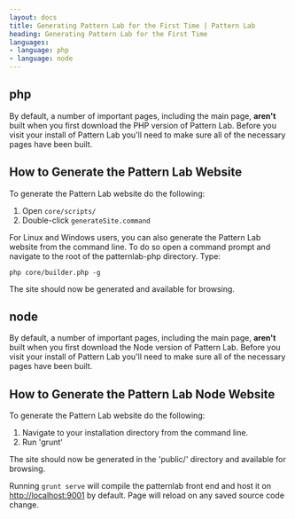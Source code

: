 ```yaml
---
layout: docs
title: Generating Pattern Lab for the First Time | Pattern Lab
heading: Generating Pattern Lab for the First Time
languages:
- language: php
- language: node
---
```


<!--- start php -->
<h2 id="php">php</h2>

By default, a number of important pages, including the main page, **aren't** built when you first download the PHP version of Pattern Lab. Before you visit your install of Pattern Lab you'll need to make sure all of the necessary pages have been built. 

## How to Generate the Pattern Lab Website

To generate the Pattern Lab website do the following:

1. Open `core/scripts/`
2. Double-click `generateSite.command`

For Linux and Windows users, you can also generate the Pattern Lab website from the command line. To do so open a command prompt and navigate to the root of the patternlab-php directory. Type:

    php core/builder.php -g

The site should now be generated and available for browsing.

<!--- end php -->

<!--- start node -->
<h2 id="node">node</h2>

By default, a number of important pages, including the main page, **aren't** built when you first download the Node version of Pattern Lab. Before you visit your install of Pattern Lab you'll need to make sure all of the necessary pages have been built. 

## How to Generate the Pattern Lab Node Website

To generate the Pattern Lab website do the following:

1. Navigate to your installation directory from the command line.
2. Run 'grunt'

The site should now be generated in the 'public/' directory and available for browsing.

Running `grunt serve` will compile the patternlab front end and host it on [http://localhost:9001](http://localhost:9001) by default. Page will reload on any saved source code change.

<!--- end node -->